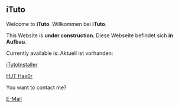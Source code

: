 ## iTuto

Welcome to **iTuto**.
Willkommen bei **iTuto**.


This Website is **under construction**.
Diese Webseite befindet sich **in Aufbau**.


Currently available is:
Aktuell ist vorhanden:

[iTutoInstaller](./iTutoInstaller)

[HJT Hax0r](./HJTHax0r)



You want to contact me?

[E-Mail](mailto:herrwindows@icloud.com)

